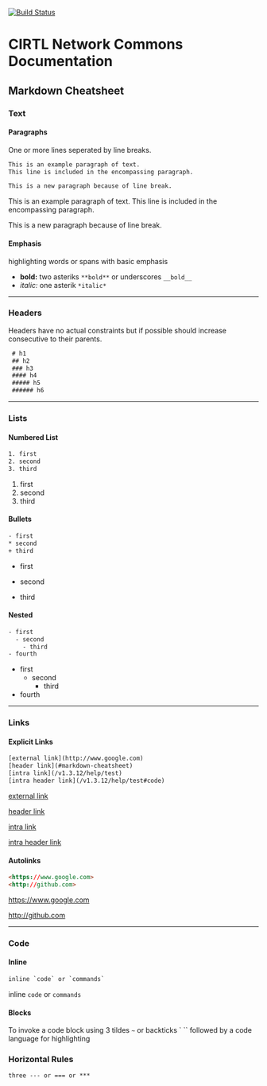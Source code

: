 
[![Build Status](https://travis-ci.org/sixthedge/cnc-docs.svg?branch=master)](https://travis-ci.org/sixthedge/cnc-docs)

# CIRTL Network Commons Documentation

## Markdown Cheatsheet
### Text
#### Paragraphs
One or more lines seperated by line breaks.

~~~html
This is an example paragraph of text.
This line is included in the encompassing paragraph.

This is a new paragraph because of line break.
~~~

This is an example paragraph of text.
This line is included in the encompassing paragraph.

This is a new paragraph because of line break.

#### Emphasis
highlighting words or spans with basic emphasis

- **bold:** two asteriks `**bold**` or underscores `__bold__`
- *italic:* one asterik `*italic*` 

---

### Headers
Headers have no actual constraints but if possible should increase consecutive to their parents.

~~~html
 # h1
 ## h2
 ### h3
 #### h4
 ##### h5
 ###### h6
~~~

---

### Lists
#### Numbered List
~~~html
1. first
2. second
3. third
~~~
1. first
2. second
3. third

#### Bullets
~~~html
- first
* second
+ third
~~~

- first
* second
+ third

#### Nested
~~~html
- first
  - second
    - third
- fourth
~~~
- first
  - second
    - third
- fourth

---

### Links
#### Explicit Links
~~~html
[external link](http://www.google.com)
[header link](#markdown-cheatsheet)
[intra link](/v1.3.12/help/test)
[intra header link](/v1.3.12/help/test#code)
~~~

[external link](http://www.google.com)

[header link](#markdown-cheatsheet)

[intra link](/v1.3.12/help/test)

[intra header link](/v1.3.12/help/test#code)

#### Autolinks
~~~html
<https://www.google.com>
<http://github.com>
~~~
<https://www.google.com>

<http://github.com>

---

### Code
#### Inline
~~~html
inline `code` or `commands`
~~~

inline `code` or `commands`
#### Blocks
To invoke a code block using 3 tildes `~` or backticks ` `` followed by a code language for highlighting

### Horizontal Rules
~~~html
three --- or === or ***
~~~